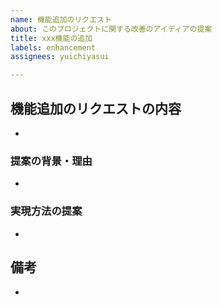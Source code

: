 ```yaml
---
name: 機能追加のリクエスト
about: このプロジェクトに関する改善のアイディアの提案
title: xxx機能の追加
labels: enhancement
assignees: yuichiyasui

---
```


## 機能追加のリクエストの内容

-

### 提案の背景・理由

-

### 実現方法の提案

-

## 備考

-
